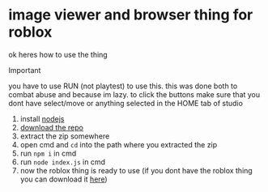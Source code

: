 # image viewer and browser thing for roblox

ok heres how to use the thing

> [!IMPORTANT]  
> you have to use RUN (not playtest) to use this. this was done both to combat abuse and because im lazy. to click the buttons make sure that you dont have select/move or anything selected in the HOME tab of studio

1. install [nodejs](https://nodejs.org/)
2. [download the repo](https://github.com/ClaytonTDM/roblox-imageserver/archive/refs/heads/main.zip)
3. extract the zip somewhere
4. open cmd and `cd` into the path where you extracted the zip
5. run `npm i` in cmd
6. run `node index.js` in cmd
7. now the roblox thing is ready to use (if you dont have the roblox thing you can download it [here](https://github.com/ClaytonTDM/roblox-imageserver/files/15441885/Screen.zip))

